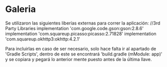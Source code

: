 # Galeria

Se utilizaron las siguientes liberías externas para correr la aplicación:
	//3rd Party Libraries
    implementation 'com.google.code.gson:gson:2.8.6'
    implementation 'com.squareup.picasso:picasso:2.71828'
    implementation 'com.squareup.okhttp3:okhttp:4.2.1'
	
Para incluirlas en caso de ser necesario, solo hace falta ir al apartado de 'Gradle Scripts',
dentro de este se encontrará 'build.gradle (mModule: app)' y se copiara y pegará lo anterior 
mente puesto antes de la última llave.

 
